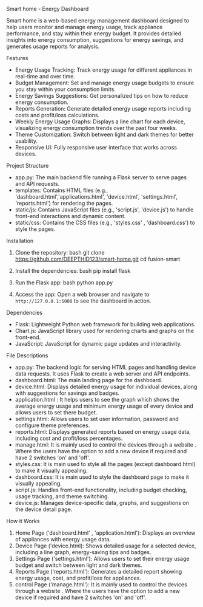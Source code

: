 Smart home - Energy Dashboard

Smart home is a web-based energy management dashboard designed to help users monitor and manage energy usage, track appliance performance, and stay within their energy budget. It provides detailed insights into energy consumption, suggestions for energy savings, and generates usage reports for analysis.

Features

- Energy Usage Tracking: Track energy usage for different appliances in real-time and over time.
- Budget Management: Set and manage energy usage budgets to ensure you stay within your consumption limits.
- Energy Savings Suggestions: Get personalized tips on how to reduce energy consumption.
- Reports Generation: Generate detailed energy usage reports including costs and profit/loss calculations.
- Weekly Energy Usage Graphs: Displays a line chart for each device, visualizing energy consumption trends over the past four weeks.
- Theme Customization: Switch between light and dark themes for better usability.
- Responsive UI: Fully responsive user interface that works across devices.

Project Structure

- app.py: The main backend file running a Flask server to serve pages and API requests.
- templates: Contains HTML files (e.g., 'dashboard.html','applications.html', 'device.html', 'settings.html', 'reports.html') for rendering the pages.
- static/js: Contains JavaScript files (e.g., 'script.js', 'device.js') to handle front-end interactions and dynamic content.
- static/css: Contains the CSS files (e.g., 'styles.css' , 'dashboard.css') to style the pages.

Installation

1. Clone the repository:
    bash
    git clone https://github.com/DEEPTHID123/smart-home.git
    cd fusion-smart
   
2. Install the dependencies:
    bash
    pip install flask    

3. Run the Flask app:
    bash
    python app.py
    

4. Access the app:
   Open a web browser and navigate to `http://127.0.0.1:5000` to see the dashboard in action.

Dependencies

- Flask: Lightweight Python web framework for building web applications.
- Chart.js: JavaScript library used for rendering charts and graphs on the front-end.
- JavaScript: JavaScript for dynamic page updates and interactivity.

File Descriptions

- app.py: The backend logic for serving HTML pages and handling device data requests. It uses Flask to create a web server and API endpoints.
- dashboard.html: The main landing page for the dashboard.
- device.html: Displays detailed energy usage for individual devices, along with suggestions for savings and badges.
- application.html : It helps users to see the graph which shows the average energy usage and minimum energy usage of every device and allows users to set there budget.
- settings.html: Allows users to set user information, password and configure theme preferences.
- reports.html: Displays generated reports based on energy usage data, including cost and profit/loss percentages.
- manage.html: It is mainly used to control the devices through a website . Where the users have the option to add a new device if required and have 2 switches 'on' and 'off'.
- styles.css: It is main used to style all the pages (except dashboard.html) to make it visually appealing.
- dashboard.css: It is main used to style the dashboard page to make it visually appealing.
- script.js: Handles front-end functionality, including budget checking, usage tracking, and theme switching.
- device.js: Manages device-specific data, graphs, and suggestions on the device detail page.

How it Works

1. Home Page ('dashboard.html' , 'application.html'): Displays an overview of appliances with energy usage data.
2. Device Page ('device.html): Shows detailed usage for a selected device, including a line graph, energy-saving tips and badges.
3. Settings Page ('settings.html'): Allows users to set their energy usage budget and switch between light and dark themes.
4. Reports Page ('reports.html'): Generates a detailed report showing energy usage, cost, and profit/loss for appliances.
5. control Page ('manage.html'): It is mainly used to control the devices through a website . Where the users have the option to add a new device if required and have 2 switches 'on' and 'off'.



